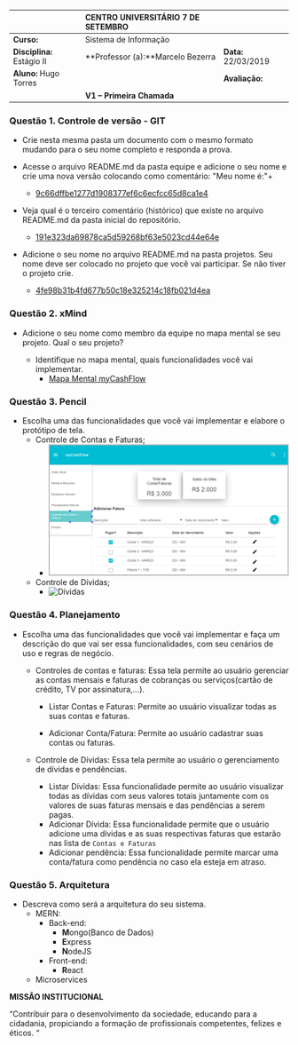 

|                     | **CENTRO UNIVERSITÁRIO 7 DE SETEMBRO** |                                        |
| ------------------------------------------------------------ | :------------------------------------- | :------------------- |
| **Curso:**                                                   | Sistema de Informação                  |                      |
| **Disciplina:** Estágio II                                   | **Professor (a):**Marcelo Bezerra      | **Data:** 22/03/2019 |
| **Aluno:** Hugo Torres                                       |                                        | **Avaliação:**       |
|                                                              | **V1 – Primeira Chamada**              |                      |

### **Questão 1.** Controle de versão - GIT

   - Crie nesta mesma pasta um documento com o mesmo formato mudando para o seu nome completo e responda a prova.

   - Acesse o arquivo README.md da pasta equipe e adicione o seu nome e crie uma nova versão colocando como comentário: "Meu nome é:"+<seu nome completo>
      * [9c66dffbe1277d1908377ef6c6ecfcc65d8ca1e4](https://github.com/mbacefor/estagio2Uni7/blob/9c66dffbe1277d1908377ef6c6ecfcc65d8ca1e4/2019/01/equipe/README.md)

   - Veja qual é o terceiro comentário (histórico) que existe no arquivo README.md da pasta inicial do repositório.
      * [191e323da69878ca5d59268bf63e5023cd44e64e](https://github.com/mbacefor/estagio2Uni7/commit/191e323da69878ca5d59268bf63e5023cd44e64e#diff-04c6e90faac2675aa89e2176d2eec7d8)


   - Adicione o seu nome no arquivo README.md na pasta projetos. Seu nome deve ser colocado no projeto que você vai participar. Se não tiver o projeto crie.
      * [4fe98b31b4fd677b50c18e325214c18fb021d4ea](https://github.com/mbacefor/estagio2Uni7/commit/4fe98b31b4fd677b50c18e325214c18fb021d4ea)

     

### **Questão 2.** xMind

- Adicione o seu nome como membro da equipe no mapa mental se seu projeto. Qual o seu projeto?

   - Identifique no mapa mental, quais funcionalidades você vai implementar.
      * [Mapa Mental myCashFlow](https://github.com/mbacefor/estagio2Uni7/blob/master/2019/01/projetos/myCashFlow/myCashFlow-Plano%20de%20Projeto.xmap)



### **Questão 3.** Pencil

- Escolha uma das funcionalidades que você vai implementar e elabore o protótipo de tela.
   * Controle de Contas e Faturas;
      * ![Renda e Recursos](./contasFatura.PNG)
   * Controle de Dívidas;
      * ![Dívidas](./Dívidas.PNG)

### **Questão 4.** Planejamento

- Escolha uma das funcionalidades que você vai implementar e faça um descrição do que vai ser essa funcionalidades, com seu cenários de uso e regras de negócio.

   * Controles de contas e faturas: Essa tela permite ao usuário gerenciar as contas mensais e faturas de cobranças ou serviços(cartão de crédito, TV por assinatura,...).

      * Listar Contas e Faturas: Permite ao usuário visualizar todas as suas contas e faturas.

      * Adicionar Conta/Fatura: Permite ao usuário cadastrar suas contas ou faturas.

   * Controle de Dívidas: Essa tela permite ao usuário o gerenciamento de dívidas e pendências.
      * Listar Dívidas: Essa funcionalidade permite ao usuário visualizar todas as dívidas com seus valores totais juntamente com os valores de suas faturas mensais e das pendências a serem pagas.
      * Adicionar Dívida: Essa funcionalidade permite que o usuário adicione uma dívidas e as suas respectivas faturas que estarão nas lista de `Contas e Faturas`
      * Adicionar pendência: Essa funcionalidade permite marcar uma conta/fatura como pendência no caso ela esteja em atraso.
### **Questão 5.** Arquitetura

- Descreva como será a arquitetura do seu sistema.
   * MERN:
      * Back-end:
         * **M**ongo(Banco de Dados)
         * **E**xpress
         * **N**odeJS
      * Front-end:
         * **R**eact
   * Microservices

**MISSÃO INSTITUCIONAL**

“Contribuir para o desenvolvimento da sociedade, educando para a cidadania, propiciando a formação de profissionais competentes, felizes e éticos. “

